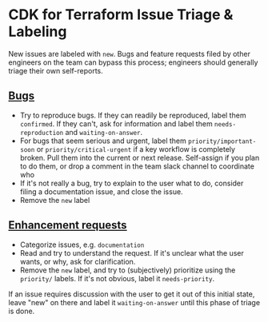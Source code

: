 # CDK for Terraform Issue Triage & Labeling

New issues are labeled with `new`. Bugs and feature requests filed by other engineers on the team can bypass this process; engineers should generally triage their own self-reports.

## [Bugs](https://github.com/hashicorp/terraform-cdk/issues?q=is%3Aissue+is%3Aopen+label%3Abug+label%3Anew)

* Try to reproduce bugs. If they can readily be reproduced, label them `confirmed`. If they can't, ask for information and label them `needs-reproduction` and `waiting-on-answer`.
* For bugs that seem serious and urgent, label them `priority/important-soon` or `priority/critical-urgent` if a key workflow is completely broken. Pull them into the current or next release. Self-assign if you plan to do them, or drop a comment in the team slack channel to coordinate who 
* If it's not really a bug, try to explain to the user what to do, consider filing a documentation issue, and close the issue.
* Remove the `new` label

## [Enhancement requests](https://github.com/hashicorp/terraform-cdk/issues?q=is%3Aissue+is%3Aopen+label%3Aenhancement+label%3Anew+)

* Categorize issues, e.g. `documentation`
* Read and try to understand the request. If it's unclear what the user wants, or why, ask for clarification.
* Remove the `new` label, and try to (subjectively) prioritize using the `priority/` labels. If it's not obvious, label it `needs-priority`.

If an issue requires discussion with the user to get it out of this initial state, leave "new" on there and label it `waiting-on-answer` until this phase of triage is done.
